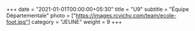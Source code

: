 +++
date = "2021-01-01T00:00:00+05:30"
title = "U9"
subtitle = "Équipe Départementale"
photo = ["https://images.rcvichy.com/team/ecole-foot.jpg"]
category = "JEUNE"
weight = 9
+++ 

